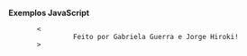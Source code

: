 **Exemplos JavaScript**

           <
                    Feito por Gabriela Guerra e Jorge Hiroki!
           >


